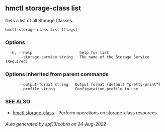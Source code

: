 ## hmctl storage-class list

Gets a list of all Storage Classes.

```
hmctl storage-class list [flags]
```

### Options

```
  -h, --help                     help for list
      --storage-service string   The name of the Storage Service (Required)
```

### Options inherited from parent commands

```
      --output-format string   Output format (default "pretty-print")
      --profile string         Configuration profile to use
```

### SEE ALSO

* [hmctl storage-class](hmctl_storage-class.md)	 - Perform operations on storage-class resources

###### Auto generated by spf13/cobra on 24-Aug-2022
